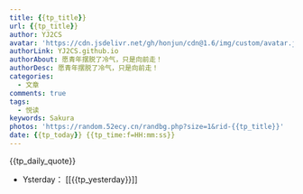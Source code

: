 ```yaml
---
title: {{tp_title}}
url: {{tp_title}}
author: YJ2CS
avatar: 'https://cdn.jsdelivr.net/gh/honjun/cdn@1.6/img/custom/avatar.jpg'
authorLink: YJ2CS.github.io
authorAbout: 愿青年摆脱了冷气，只是向前走！
authorDesc: 愿青年摆脱了冷气，只是向前走！
categories:
  - 文章
comments: true
tags:
  - 悦读
keywords: Sakura
photos: 'https://random.52ecy.cn/randbg.php?size=1&rid-{{tp_title}}'
date: {{tp_today}} {{tp_time:f=HH:mm:ss}}
---
```

{{tp_daily_quote}}

- Ysterday： [[{{tp_yesterday}}]]

